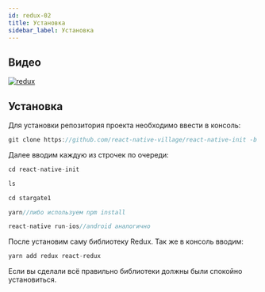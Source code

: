 ```yaml
---
id: redux-02
title: Установка
sidebar_label: Установка
---
```


## Видео

[![redux](/img/redux/02.gif)](https://youtu.be/xTjsEphn7Pg)

## Установка
Для установки репозитория проекта необходимо ввести в консоль:

```jsx
git clone https://github.com/react-native-village/react-native-init -b stargate2
```
Далее вводим каждую из строчек по очереди:
```jsx
cd react-native-init
```
```jsx
ls
```
```jsx
cd stargate1
```
```jsx
yarn//либо используем npm install
```
```jsx
react-native run-ios//android аналогично
```
После установим саму библиотеку Redux.
Так же в консоль вводим:
```jsx
yarn add redux react-redux
```
Если вы сделали всё правильно библиотеки должны были спокойно установиться.